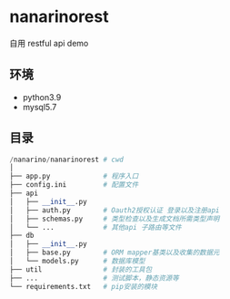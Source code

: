 # nanarinorest

自用 restful api demo



## 环境

- python3.9
- mysql5.7

## 目录

```python
/nanarino/nanarinorest # cwd
│
├── app.py             # 程序入口
├── config.ini         # 配置文件
├── api
│   ├── __init__.py
│   ├── auth.py        # Oauth2授权认证 登录以及注册api
│   ├── schemas.py     # 类型检查以及生成文档所需类型声明
│   └── ...            # 其他api 子路由等文件
├── db
│   ├── __init__.py
│   ├── base.py        # ORM mapper基类以及收集的数据元
│   └── models.py      # 数据库模型
├── util               # 封装的工具包
├── ...                # 测试脚本，静态资源等
└── requirements.txt   # pip安装的模块
```

